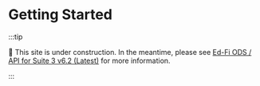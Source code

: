 # Getting Started

:::tip

🚧 This site is under construction. In the meantime, please see
[Ed-Fi ODS / API for Suite 3 v6.2 (Latest)](https://edfi.atlassian.net/wiki/spaces/ODSAPIS3V72/overview)
for more information.

:::
